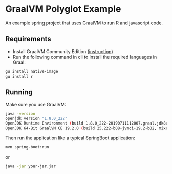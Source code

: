 # GraalVM Polyglot Example

An example spring project that uses GraalVM to run R and javascript code.

## Requirements

- Install GraalVM Community Edition ([instruction](https://www.graalvm.org/docs/getting-started/#install-graalvm))
- Run the following command in cli to install the required languages in Graal:

```bash
gu install native-image
gu install r
```

## Running

Make sure you use GraalVM:

```bash
java -version
openjdk version "1.8.0_222"
OpenJDK Runtime Environment (build 1.8.0_222-20190711112007.graal.jdk8u-src-tar-gz-b08)
OpenJDK 64-Bit GraalVM CE 19.2.0 (build 25.222-b08-jvmci-19.2-b02, mixed mode)
```

Then run the application like a typical SpringBoot application:

```bash
mvn spring-boot:run
```

or

```bash
java -jar your-jar.jar
```
